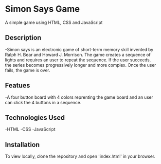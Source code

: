 # Simon Says Game
 A simple game using HTML, CSS and JavaScript

 ## Description
 -Simon says is an electronic game of short-term memory skill invented by Ralph H. Bear and Howard J. Morrison. The game creates a sequence of lights and requires an user to repeat the sequence. If the user succeeds, the series becomes progressively longer and more complex. Once the user fails, the game is over.

 ## Featues
 -A four button board with 4 colors reprenting the game board and an user can click the 4 buttons in a sequence.

 ## Technologies Used
 -HTML
 -CSS
 -JavaScript

 ## Installation
 To view locally, clone the repository and open 'index.html' in your browser.
